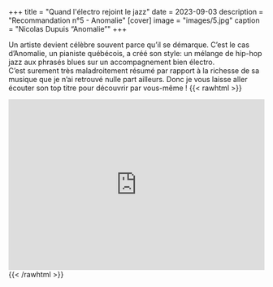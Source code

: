 +++
title = "Quand l'électro rejoint le jazz"
date = 2023-09-03
description = "Recommandation n°5 - Anomalie"
[cover]
image = "images/5.jpg"
caption = "Nicolas Dupuis “Anomalie”"
+++

Un artiste devient célèbre souvent parce qu’il se démarque. C’est le cas d’Anomalie, un pianiste québécois, a créé son
style: un mélange de hip-hop jazz aux phrasés blues sur un accompagnement bien électro.  
C’est surement très
maladroitement résumé par rapport à la richesse de sa musique que je n’ai retrouvé nulle part ailleurs. Donc je vous
laisse aller écouter son top titre pour découvrir par vous-même !
{{< rawhtml >}}
<div style="max-width:100%;"><div style="position:relative;padding-bottom:calc(56.25% + 52px);height: 0;"><iframe style="position:absolute;top:0;left:0;" width="100%" height="100%" src="https://odesli.co/embed/?url=https%3A%2F%2Fartist.link%2Fanomaliebeats&theme=light" frameborder="0" allowfullscreen sandbox="allow-same-origin allow-scripts allow-presentation allow-popups allow-popups-to-escape-sandbox" allow="clipboard-read; clipboard-write"></iframe></div></div>
{{< /rawhtml >}}
